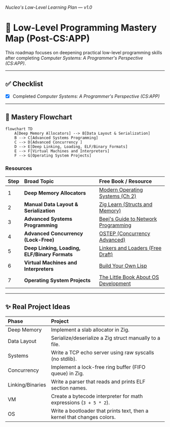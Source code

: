 _Nucleo's Low-Level Learning Plan — v1.0_
# 🧠 Low-Level Programming Mastery Map (Post-CS:APP)

This roadmap focuses on deepening practical low-level programming skills after completing *Computer Systems: A Programmer's Perspective (CS:APP)*.

---

## ✅ Checklist

- [x] Completed *Computer Systems: A Programmer's Perspective (CS:APP)*

---

## 🚀 Mastery Flowchart

```mermaid
flowchart TD
    A[Deep Memory Allocators] --> B[Data Layout & Serialization]
    B --> C[Advanced Systems Programming]
    C --> D[Advanced Concurrency ]
    D --> E[Deep Linking, Loading, ELF/Binary Formats]
    E --> F[Virtual Machines and Interpreters]
    F --> G[Operating System Projects]
```

### Resources

| Step | Broad Topic | Free Book / Resource |
|:---|:---|:---|
| 1 | **Deep Memory Allocators** | [Modern Operating Systems (Ch 2)](https://cs.brown.edu/courses/cs161/papers/tanenbaum-memory.pdf) |
| 2 | **Manual Data Layout & Serialization** | [Zig Learn (Structs and Memory)](https://ziglearn.org/) |
| 3 | **Advanced Systems Programming** | [Beej's Guide to Network Programming](https://beej.us/guide/bgnet/) |
| 4 | **Advanced Concurrency (Lock-Free)** | [OSTEP (Concurrency Advanced)](https://pages.cs.wisc.edu/~remzi/OSTEP/) |
| 5 | **Deep Linking, Loading, ELF/Binary Formats** | [Linkers and Loaders (Free Draft)](https://www.iecc.com/linker/linker.pdf) |
| 6 | **Virtual Machines and Interpreters** | [Build Your Own Lisp](http://www.buildyourownlisp.com/) |
| 7 | **Operating System Projects** | [The Little Book About OS Development](https://littleosbook.github.io/) |

---

## ✨ Real Project Ideas

| Phase | Project |
|:---|:---|
| Deep Memory | Implement a slab allocator in Zig. |
| Data Layout | Serialize/deserialize a Zig struct manually to a file. |
| Systems | Write a TCP echo server using raw syscalls (no stdlib). |
| Concurrency | Implement a lock-free ring buffer (FIFO queue) in Zig. |
| Linking/Binaries | Write a parser that reads and prints ELF section names. |
| VM | Create a bytecode interpreter for math expressions (`3 + 5 * 2`). |
| OS | Write a bootloader that prints text, then a kernel that changes colors. |
